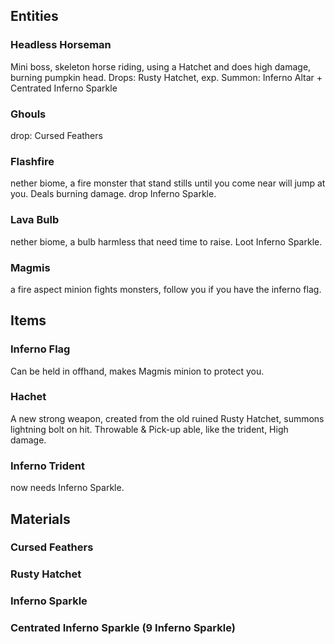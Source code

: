 ## Entities
### Headless Horseman
Mini boss, skeleton horse riding, using a Hatchet and does high damage, burning pumpkin head.
Drops: Rusty Hatchet, exp.
Summon: Inferno Altar + Centrated Inferno Sparkle

### Ghouls
drop: Cursed Feathers

### Flashfire
nether biome, a fire monster that stand stills until you come near will jump at you. Deals burning damage. drop Inferno Sparkle.

### Lava Bulb
nether biome, a bulb harmless that need time to raise. Loot Inferno Sparkle.

### Magmis
a fire aspect minion fights monsters, follow you if you have the inferno flag.

## Items
### Inferno Flag
Can be held in offhand, makes Magmis minion to protect you.

### Hachet
A new strong weapon, created from the old ruined Rusty Hatchet, summons lightning bolt on hit.
Throwable & Pick-up able, like the trident, High damage.

### Inferno Trident
now needs Inferno Sparkle.

## Materials
### Cursed Feathers
### Rusty Hatchet
### Inferno Sparkle
### Centrated Inferno Sparkle (9 Inferno Sparkle)
